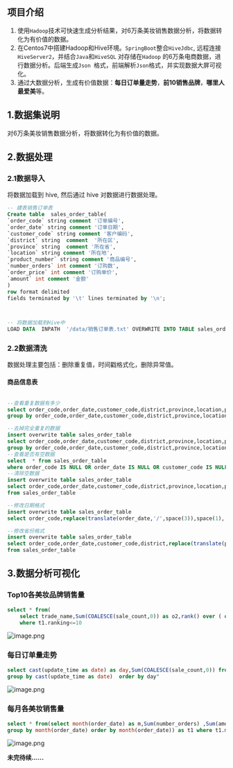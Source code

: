 ## 项目介绍

1. 使用`Hadoop`技术可快速生成分析结果，对6万条美妆销售数据分析，将数据转化为有价值的数据。
2. 在Centos7中搭建Hadoop和Hive环境。`SpringBoot`整合`HiveJdbc`, 远程连接`HiveServer2`，并结合`Java`和`HiveSQL`
   对存储在`Hadoop` 的6万条电商数据，进行数据分析。后端生成`Json `格式，前端解析`Json`格式，并实现数据大屏可视化。
3. 通过大数据分析，生成有价值数据：**每日订单量走势**，**前10销售品牌**，**哪里人最爱美**等。


## 1.数据集说明
对6万条美妆销售数据分析，将数据转化为有价值的数据。
## 2.数据处理

### 2.1数据导入

将数据加载到 hive, 然后通过 hive 对数据进行数据处理。

```SQL
-- 建表销售订单表
Create table  sales_order_table(
`order_code` string comment '订单编号',
`order_date` string comment '订单日期',
`customer_code` string comment '客户编码',
`district` string  comment  '所在区',
`province` string  comment '所在省',
`location` string comment '所在地',
`product_number` string comment '商品编号',
`number_orders` int comment '订购数',
`order_price` int comment '订购单价',
`amount` int comment '金额'
)
row format delimited
fields terminated by '\t' lines terminated by '\n';



-- 将数据加载到Hive中
LOAD DATA  INPATH  '/data/销售订单表.txt' OVERWRITE INTO TABLE sales_order_table;     

```
### 2.2数据清洗

数据处理主要包括：删除重复值，时间戳格式化，删除异常值。

#### 商品信息表

```SQL

--查看重复数据有多少
select order_code,order_date,customer_code,district,province,location,product_number,number_orders,order_price,amount,count(*) from sales_order_table 
group by order_code,order_date,customer_code,district,province,location,product_number,number_orders,order_price,amount having count(*)>1

--去掉完全重复的数据
insert overwrite table sales_order_table 
select order_code,order_date,customer_code,district,province,location,product_number,number_orders,order_price,amount from sales_order_table 
group by order_code,order_date,customer_code,district,province,location,product_number,number_orders,order_price,amount
--查看是否有空数据
select  * from sales_order_table 
where order_code IS NULL OR order_date IS NULL OR customer_code IS NULL OR district IS NULL OR province IS NULL OR location IS NULL OR product_number IS NULL OR number_orders IS NULL OR order_price IS NULL OR amount IS NULL
--清除空数据
insert overwrite table sales_order_table 
select order_code,order_date,customer_code,district,province,location,product_number,COALESCE(number_orders,0),COALESCE(order_price,0),COALESCE(amount,0) 
from sales_order_table

--修改日期格式
insert overwrite table sales_order_table
select order_code,replace(translate(order_date,'/',space(3)),space(1),'-'),customer_code,district,province,location,product_number,number_orders,order_price,amount from sales_order_table

--修改省份格式
insert overwrite table sales_order_table 
select order_code,order_date,customer_code,district,replace(translate(province,'自治区维吾尔回族壮族省市',space(7)),space(1),space(0)),replace(translate(location,'自治区维吾尔回族壮族省市',space(7)),space(1),space(0)),product_number,number_orders,order_price,amount 
from sales_order_table
```
## 3.数据分析可视化

### Top10各美妆品牌销售量

```sql
select * from(
    select trade_name,Sum(COALESCE(sale_count,0)) as o2,rank() over ( order by   		Sum(COALESCE(sale_count,0)) desc) as ranking from cosmetics_data group by trade_name ) as t1 
    where t1.ranking<=10

```
![image.png](https://s2.loli.net/2022/02/15/QHKe6Ys1o9dDImw.png)

### 每日订单量走势

```sql
select cast(update_time as date) as day,Sum(COALESCE(sale_count,0)) from cosmetics_data 
group by cast(update_time as date)  order by day"
```
![image.png](https://s2.loli.net/2022/02/15/hnMYq4CAoUB5sk9.png)

### 每月各美妆销售量

```sql
select * from(select month(order_date) as m,Sum(number_orders) ,Sum(amount) from sales_order_table 
group by month(order_date) order by month(order_date)) as t1 where t1.m>=1 and t1.m<=9 
```
![image.png](https://s2.loli.net/2022/02/15/UuxDeg1bZysYiWf.png)

**未完待续......**